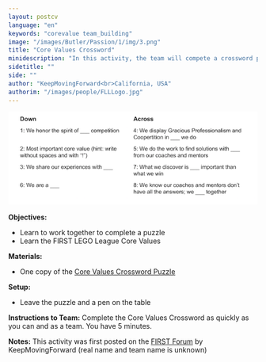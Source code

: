 ```yaml
---
layout: postcv
language: "en"
keywords: "corevalue team_building"
image: "/images/Butler/Passion/1/img/3.png"
title: "Core Values Crossword"
minidescription: "In this activity, the team will compete a crossword puzzle related to FIRST LEGO League together."
sidetitle: ""
side: ""
author: "KeepMovingForward<br>California, USA"
authorim: "/images/people/FLLLogo.jpg"
---
```



<img src="/images/CoreValues/Crossword.png" style="max-width: 100%">

<b>Objectives:</b>
- Learn to work together to complete a puzzle
- Learn the FIRST LEGO League Core Values

<b>Materials:</b>
- One copy of the <a href="http://www.ev3lessons.com/images/CoreValues/FLLCrossword1.pdf">Core Values Crossword Puzzle</a>

<b>Setup:</b>
- Leave the puzzle and a pen on the table

<b>Instructions to Team:</b>
Complete the Core Values Crossword as quickly as you can and as a team. You have 5 minutes.

<b>Notes:</b>
This activity was first posted on the <a href="https://forums.usfirst.org/forum/general-discussions/first-programs/first-lego-league/the-challenge/core-values/12795-core-values-material">FIRST Forum</a> by KeepMovingForward (real name and team name is unknown)



